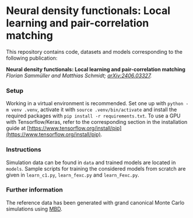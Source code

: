 # Neural density functionals: Local learning and pair-correlation matching

This repository contains code, datasets and models corresponding to the following publication:

**Neural density functionals: Local learning and pair-correlation matching**  
*Florian Sammüller and Matthias Schmidt; [arXiv:2406.03327](https://arxiv.org/abs/2406.03327).*

### Setup

Working in a virtual environment is recommended.
Set one up with `python -m venv .venv`, activate it with `source .venv/bin/activate` and install the required packages with `pip install -r requirements.txt`.
To use a GPU with Tensorflow/Keras, refer to the corresponding section in the installation guide at [https://www.tensorflow.org/install/pip](https://www.tensorflow.org/install/pip).

### Instructions

Simulation data can be found in `data` and trained models are located in `models`.
Sample scripts for training the considered models from scratch are given in `learn_c1.py`, `learn_fexc.py` and `learn_Fexc.py`.

### Further information

The reference data has been generated with grand canonical Monte Carlo simulations using [MBD](https://gitlab.uni-bayreuth.de/bt306964/mbd).
